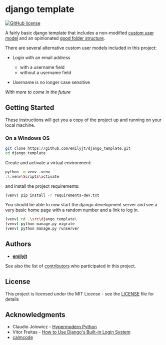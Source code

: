 # django template

[![GitHub license](https://img.shields.io/github/license/emilyjt/django_template)](https://github.com/emilyjt/django_template/blob/master/LICENSE)

A fairly basic django template that includes a non-modified [custom user model](https://docs.djangoproject.com/en/3.0/topics/auth/customizing/#using-a-custom-user-model-when-starting-a-project) and an opinionated [good folder structure](https://hynek.me/articles/testing-packaging/).

There are several alternative custom user models included in this project:


* Login with an email address

  * with a username field
  * without a username field

* Username is no longer case sensitive

*With more to come in the future*

## Getting Started

These instructions will get you a copy of the project up and running on your local machine.

### On a Windows OS

```bash
git clone https://github.com/emilyjt/django_template.git
cd django_template
```

Create and activate a virtual environment:

```bash
python -m venv .venv
.\.venv\Scripts\activate
```

and install the project requirements:

```bash
(venv) pip install -r requirements-dev.txt
```

You should be able to now start the django development server and see a very basic home page with a random number and a link to log in.

```bash
(venv) cd .\src\django_template\
(venv) python manage.py migrate
(venv) python manage.py runserver
```

## Authors

* [**emilyjt**](https://github.com/emilyjt)

See also the list of [contributors](https://github.com/emilyjt/django_template/contributors) who participated in this project.

## License

This project is licensed under the MIT License - see the [LICENSE](LICENSE) file for details

## Acknowledgments

* Claudio Jolowicz - [Hypermodern Python](https://cjolowicz.github.io/posts/hypermodern-python-01-setup/)
* Vitor Freitas - [How to Use Django's Built-in Login System](https://simpleisbetterthancomplex.com/tutorial/2016/06/27/how-to-use-djangos-built-in-login-system.html)
* [calmcode](https://calmcode.io/)

